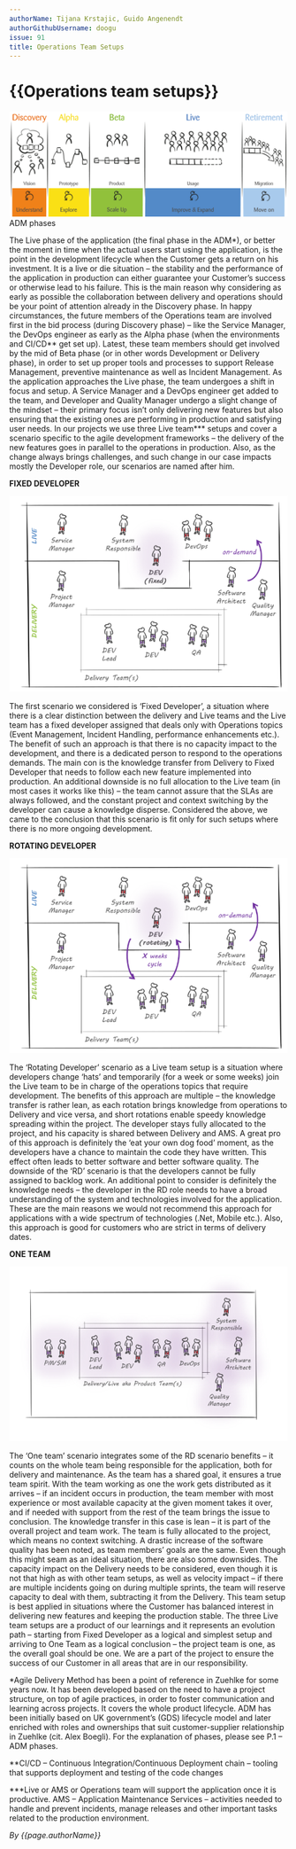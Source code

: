 ```yaml
---
authorName: Tijana Krstajic, Guido Angenendt
authorGithubUsername: doogu
issue: 91
title: Operations Team Setups
---
```

# {{Operations team setups}}

![Dummy Placeholder Image](./images/ams/AMS.png)
ADM phases

The Live phase of the application (the final phase in the ADM*), or better the moment in time when the actual users start using the application, is the point in the development lifecycle when the Customer gets a return on his investment. It is a live or die situation – the stability and the performance of the application in production can either guarantee your Customer’s success or otherwise lead to his failure. This is the main reason why considering as early as possible the collaboration between delivery and operations should be your point of attention already in the Discovery phase.
In happy circumstances, the future members of the Operations team are involved first in the bid process (during Discovery phase) – like the Service Manager, the DevOps engineer as early as the Alpha phase (when the environments and CI/CD** get set up). Latest, these team members should get involved by the mid of Beta phase (or in other words Development or Delivery phase), in order to set up proper tools and processes to support Release Management, preventive maintenance as well as Incident Management.
As the application approaches the Live phase, the team undergoes a shift in focus and setup. A Service Manager and a DevOps engineer get added to the team, and Developer and Quality Manager undergo a slight change of the mindset – their primary focus isn’t only delivering new features but also ensuring that the existing ones are performing in production and satisfying user needs.
In our projects we use three Live team*** setups and cover a scenario specific to the agile development frameworks – the delivery of the new features goes in parallel to the operations in production. Also, as the change always brings challenges, and such change in our case impacts mostly the Developer role, our scenarios are named after him. 

**FIXED DEVELOPER**

![Dummy Placeholder Image](./images/ams/fixed.png)
 
The first scenario we considered is ‘Fixed Developer’, a situation where there is a clear distinction between the delivery and Live teams and the Live team has a fixed developer assigned that deals only with Operations topics (Event Management, Incident Handling, performance enhancements etc.). The benefit of such an approach is that there is no capacity impact to the development, and there is a dedicated person to respond to the operations demands. The main con is the knowledge transfer from Delivery to Fixed Developer that needs to follow each new feature implemented into production. An additional downside is no full allocation to the Live team (in most cases it works like this) – the team cannot assure that the SLAs are always followed, and the constant project and context switching by the developer can cause a knowledge disperse. Considered the above, we came to the conclusion that this scenario is fit only for such setups where there is no more ongoing development.

**ROTATING DEVELOPER**

![Dummy Placeholder Image](./images/ams/rotating.png)
 
The ‘Rotating Developer’ scenario as a Live team setup is a situation where developers change ‘hats’ and temporarily (for a week or some weeks) join the Live team to be in charge of the operations topics that require development. The benefits of this approach are multiple – the knowledge transfer is rather lean, as each rotation brings knowledge from operations to Delivery and vice versa, and short rotations enable speedy knowledge spreading within the project. The developer stays fully allocated to the project, and his capacity is shared between Delivery and AMS. A great pro of this approach is definitely the ‘eat your own dog food’ moment, as the developers have a chance to maintain the code they have written. This effect often leads to better software and better software quality. The downside of the ‘RD’ scenario is that the developers cannot be fully assigned to backlog work. An additional point to consider is definitely the knowledge needs – the developer in the RD role needs to have a broad understanding of the system and technologies involved for the application. These are the main reasons we would not recommend this approach for applications with a wide spectrum of technologies (.Net, Mobile etc.). Also, this approach is good for customers who are strict in terms of delivery dates.

**ONE TEAM**

![Dummy Placeholder Image](./images/ams/one.png)
 
The ‘One team’ scenario integrates some of the RD scenario benefits – it counts on the whole team being responsible for the application, both for delivery and maintenance. As the team has a shared goal, it ensures a true team spirit. With the team working as one the work gets distributed as it arrives – if an incident occurs in production, the team member with most experience or most available capacity at the given moment takes it over, and if needed with support from the rest of the team brings the issue to conclusion. The knowledge transfer in this case is lean – it is part of the overall project and team work. The team is fully allocated to the project, which means no context switching. A drastic increase of the software quality has been noted, as team members’ goals are the same. Even though this might seam as an ideal situation, there are also some downsides. The capacity impact on the Delivery needs to be considered, even though it is not that high as with other team setups, as well as velocity impact – if there are multiple incidents going on during multiple sprints, the team will reserve capacity to deal with them, subtracting it from the Delivery. This team setup is best applied in situations where the Customer has balanced interest in delivering new features and keeping the production stable.
The three Live team setups are a product of our learnings and it represents an evolution path – starting from Fixed Developer as a logical and simplest setup and arriving to One Team as a logical conclusion – the project team is one, as the overall goal should be one. We are a part of the project to ensure the success of our Customer in all areas that are in our responsibility.

*Agile Delivery Method has been a point of reference in Zuehlke for some years now. It has been developed based on the need to have a project structure, on top of agile practices, in order to foster communication and learning across projects. It covers the whole product lifecycle. ADM has been initially based on UK government’s (GDS) lifecycle model and later enriched with roles and ownerships that suit customer-supplier relationship in Zuehlke (cit. Alex Boegli). For the explanation of phases, please see P.1 – ADM phases.

**CI/CD – Continuous Integration/Continuous Deployment chain – tooling that supports deployment and testing of the code changes

***Live or AMS or Operations team will support the application once it is productive. AMS – Application Maintenance Services – activities needed to handle and prevent incidents, manage releases and other important tasks related to the production environment. 


*By {{page.authorName}}*

